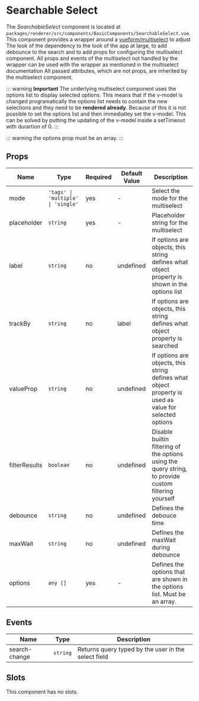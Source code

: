 # Searchable Select

The *SearchableSelect* component is located at `packages/renderer/src/components/BasicComponents/SearchableSelect.vue`.
This component provides a wrapper around a [vueform/multiselect](https://github.com/vueform/multiselect) to adjust The
look of the dependency to the look of the app at large, to add debounce to the search and to add props for configuring the multiselect component. 
All props and events of the multiselect not handled by the wrapper can be used with the wrapper as mentioned in the multiselect documentation
All passed attributes, which are not props, are inherited by the multiselect component.

::: warning
**Important** The underlying multiselect component uses the options list to display selected options. This means that if the v-model is changed programatically the options list needs to contain the new selections and they need to be **rendered already**. Because of this it is not possible to set the options list and then immediatley set the v-model. This can be solved by putting the updating of the v-model inside a setTimeout with durartion of 0.
:::

::: warning
the options prop must be an array.
:::

## Props

| Name          | Type                               | Required | Default Value | Description                            |
| ------------- | ---------------------------------- | -------- | ------------- | -------------------------------------- |
| mode          | `'tags' \| 'multiple' \| 'single' `| yes      | -             | Select the mode for the multiselect    |
| placeholder   | `string`                           | yes      | -             | Placeholder string for the multiselect |
| label         | `string`                           | no       | undefined     | If options are objects, this string defines what object property is shown in the options list |
| trackBy       | `string`                           | no       | label         | If options are objects, this string defines what object property is searched |
| valueProp     | `string`                           | no       | undefined     | If options are objects, this string defines what object property is used as value for selected options |
| filterResults | `boolean`                          | no       | undefined     | Disable builtin filtering of the options using the query string, to provide custom filtering yourself |
| debounce      | `string`                           | no       | undefined     | Defines the debouce time               |
| maxWait       | `string`                           | no       | undefined     | Defines the maxWait during debounce    |
| options       | `any []`                           | yes      | -             | Defines the options that are shown in the options list. Must be an array. |

## Events

| Name          | Type         | Description                                                            |
| ------------- | ------------ | ---------------------------------------------------------------------- |
| search-change | `string`     | Returns query typed by the user in the select field                    |

## Slots

This component has no slots.
